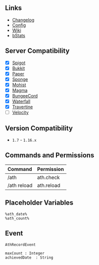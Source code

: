 ## Links
- [Changelog](https://github.com/weihao/ath/blob/main/CHANGELOG.md)
- [Config](https://github.com/weihao/ath/blob/main/src/main/resources/config.yml) 
- [Wiki](https://github.com/weihao/ath/wiki)
- [bStats](https://bstats.org/plugin/bukkit/Ath/9801)

## Server Compatibility

- [x] [Spigot](https://hub.spigotmc.org/stash/projects/SPIGOT/repos/spigot/browse)
- [x] [Bukkit](https://hub.spigotmc.org/stash/projects/SPIGOT/repos/bukkit/browse)
- [x] [Paper](https://github.com/PaperMC/Paper)
- [x] [Sponge](https://github.com/SpongePowered/Sponge)
- [x] [Mohist](https://github.com/Mohist-Community/Mohist)
- [x] [Magma](https://github.com/magmafoundation/Magma)
- [x] [BungeeCord](https://github.com/SpigotMC/BungeeCord)
- [x] [Waterfall](https://github.com/PaperMC/Waterfall)
- [x] [Travertine](https://github.com/PaperMC/Travertine)
- [ ] [Velocity](https://github.com/VelocityPowered/Velocity)

## Version Compatibility

- `1.7` - `1.16.x`

## Commands and Permissions

| Command| Permission|
| :---|:---|
|/ath| ath.check|
|/ath reload| ath.reload|

## Placeholder Variables

```
%ath_date%
%ath_count%
```

## Event
`AthRecordEvent`
```
maxCount : Integer
achievedDate  : String
```
